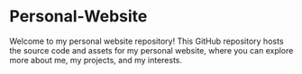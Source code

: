 # Personal-Website
Welcome to my personal website repository!  This GitHub repository hosts the source code and assets for my personal website, where you can explore more about me, my projects, and my interests.
